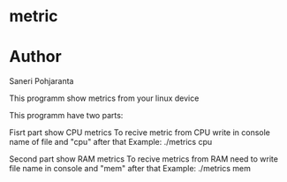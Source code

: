 # metric
# Author
Saneri Pohjaranta

This programm show metrics from your linux device

This programm have two parts:

Fisrt part show CPU metrics
To recive metric from CPU write in console name of file and "cpu" after that
Example: ./metrics cpu

Second part show RAM metrics
To recive metrics from RAM need to write file name in console and "mem" after that
Example: ./metrics mem
